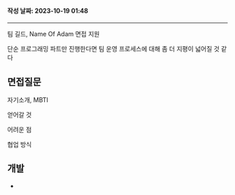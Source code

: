 #### 작성 날짜: 2023-10-19 01:48
---

팀 길드, Name Of Adam 면접 지원

단순 프로그래밍 파트만 진행한다면 팀 운영 프로세스에 대해 좀 더 지평이 넓어질 것 같다

## 면접질문

자기소개, MBTI

얻어갈 것

어려운 점

협업 방식

## 개발

- 